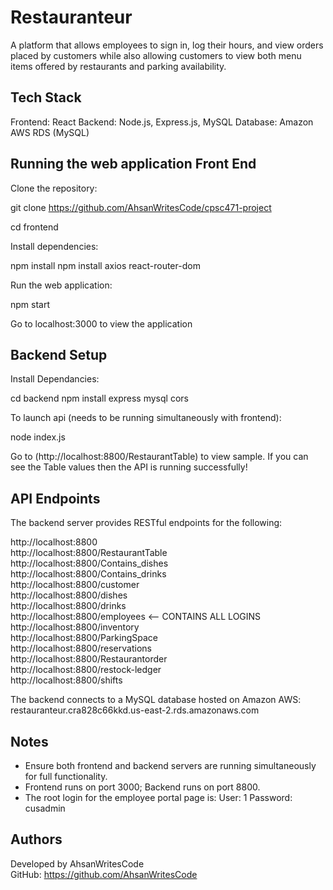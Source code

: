# Restauranteur

A platform that allows employees to sign in, log their hours, and view orders placed by customers while also allowing customers to view both menu items offered by restaurants and parking availability. 

## Tech Stack

Frontend: React
Backend: Node.js, Express.js, MySQL
Database: Amazon AWS RDS (MySQL)

## Running the web application Front End

Clone the repository:

   git clone https://github.com/AhsanWritesCode/cpsc471-project
   
   cd frontend

Install dependencies:

   npm install
   npm install axios react-router-dom

Run the web application:

   npm start

Go to localhost:3000 to view the application


## Backend Setup

   Install Dependancies:

   cd backend
   npm install express mysql cors

   To launch api (needs to be running simultaneously with frontend):
   
   node index.js

Go to (http://localhost:8800/RestaurantTable) to view sample. If you can see the Table values then the API is running successfully!

## API Endpoints

The backend server provides RESTful endpoints for the following:

http://localhost:8800  
http://localhost:8800/RestaurantTable  
http://localhost:8800/Contains_dishes  
http://localhost:8800/Contains_drinks  
http://localhost:8800/customer  
http://localhost:8800/dishes  
http://localhost:8800/drinks  
http://localhost:8800/employees  <-- CONTAINS ALL LOGINS
http://localhost:8800/inventory  
http://localhost:8800/ParkingSpace  
http://localhost:8800/reservations  
http://localhost:8800/Restaurantorder  
http://localhost:8800/restock-ledger  
http://localhost:8800/shifts  

The backend connects to a MySQL database hosted on Amazon AWS: restauranteur.cra828c66kkd.us-east-2.rds.amazonaws.com

## Notes

- Ensure both frontend and backend servers are running simultaneously for full functionality.
- Frontend runs on port 3000; Backend runs on port 8800.
- The root login for the employee portal page is:
      User: 1
      Password: cusadmin

## Authors

Developed by AhsanWritesCode  
GitHub: https://github.com/AhsanWritesCode